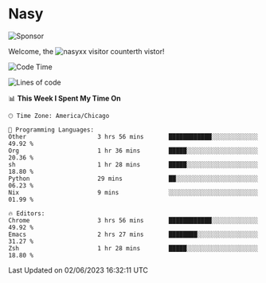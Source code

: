 # Nasy

<!--
<p align="center">
<img height="200" src="https://github-readme-stats.vercel.app/api?username=nasyxx&count_private=true&show_icons=true&theme=dracula&include_all_commits=true"/>
<img height="200" src="https://github-readme-stats.vercel.app/api/top-langs/?username=nasyxx&theme=dracula&hide=html,jupyter+notebook&count_private=true&show_icons=true"/>
</p>

  
----------------
-->

![Sponsor](https://img.shields.io/static/v1.svg?label=Sponsor&message=%E2%9D%A4&logo=GitHub&style=flat&color=pink)
 
Welcome, the ![nasyxx visitor counter](https://count.getloli.com/get/@nasyxx?theme=rule34)th vistor!
 
<!--START_SECTION:waka-->
![Code Time](http://img.shields.io/badge/Code%20Time-3%2C550%20hrs%2031%20mins-blue)

![Lines of code](https://img.shields.io/badge/From%20Hello%20World%20I%27ve%20Written-6.3%20million%20lines%20of%20code-blue)

📊 **This Week I Spent My Time On** 

```text
🕑︎ Time Zone: America/Chicago

💬 Programming Languages: 
Other                    3 hrs 56 mins       ████████████░░░░░░░░░░░░░   49.92 % 
Org                      1 hr 36 mins        █████░░░░░░░░░░░░░░░░░░░░   20.36 % 
sh                       1 hr 28 mins        █████░░░░░░░░░░░░░░░░░░░░   18.80 % 
Python                   29 mins             ██░░░░░░░░░░░░░░░░░░░░░░░   06.23 % 
Nix                      9 mins              ░░░░░░░░░░░░░░░░░░░░░░░░░   01.99 % 

🔥 Editors: 
Chrome                   3 hrs 56 mins       ████████████░░░░░░░░░░░░░   49.92 % 
Emacs                    2 hrs 27 mins       ████████░░░░░░░░░░░░░░░░░   31.27 % 
Zsh                      1 hr 28 mins        █████░░░░░░░░░░░░░░░░░░░░   18.80 % 
```


 Last Updated on 02/06/2023 16:32:11 UTC
<!--END_SECTION:waka-->

<!-- ![visitors](https://visitor-badge.laobi.icu/badge?page_id=nasyxx.nasyxx) -->
